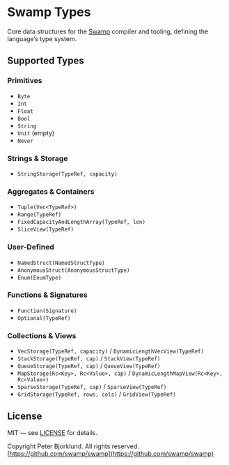 # Swamp Types

Core data structures for the [Swamp](https://swamp-lang.org) compiler and tooling, defining the
language’s type system.

## Supported Types

### Primitives

* `Byte`
* `Int`
* `Float`
* `Bool`
* `String`
* `Unit` (empty)
* `Never`

### Strings & Storage

* `StringStorage(TypeRef, capacity)`

### Aggregates & Containers

* `Tuple(Vec<TypeRef>)`
* `Range(TypeRef)`
* `FixedCapacityAndLengthArray(TypeRef, len)`
* `SliceView(TypeRef)`

### User-Defined

* `NamedStruct(NamedStructType)`
* `AnonymousStruct(AnonymousStructType)`
* `Enum(EnumType)`

### Functions & Signatures

* `Function(Signature)`
* `Optional(TypeRef)`

### Collections & Views

* `VecStorage(TypeRef, capacity)` / `DynamicLengthVecView(TypeRef)`
* `StackStorage(TypeRef, cap)` / `StackView(TypeRef)`
* `QueueStorage(TypeRef, cap)` / `QueueView(TypeRef)`
* `MapStorage(Rc<Key>, Rc<Value>, cap)` / `DynamicLengthMapView(Rc<Key>, Rc<Value>)`
* `SparseStorage(TypeRef, cap)` / `SparseView(TypeRef)`
* `GridStorage(TypeRef, rows, cols)` / `GridView(TypeRef)`

## License

MIT — see [LICENSE](LICENSE) for details.

Copyright Peter Bjorklund. All rights
reserved. [https://github.com/swamp/swamp](https://github.com/swamp/swamp)
